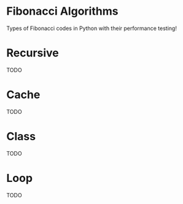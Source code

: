 # Fibonacci Algorithms
Types of Fibonacci codes in Python with their performance testing!

# Recursive
TODO

# Cache
TODO

# Class
TODO


# Loop
TODO